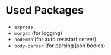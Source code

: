 # Used Packages

- `express`
- `morgan` (for logging)
- `nodemon` (for auto reststart server)
- `body-parser` (for parsing json bodies)
